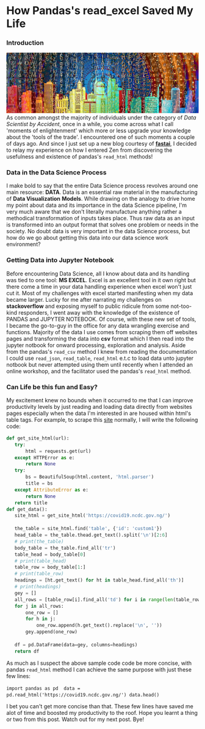 # How Pandas's read_excel Saved My Life
### Introduction
![](images/pixabay.jpg)
As common amongst the majority of individuals under the category of *Data Scientist by Accident*, once in a while, you come across what I call 
'moments of enlightenment' which more or less upgrade your knowledge about the 'tools of the trade'. I encountered one of such moments a couple of days ago. And since I just set up
a new blog courtesy of [**fastai**](https://github.com/fastai/fastpages), I decided to relay my experience on how I entered Zen from discovering the usefulness and existence of pandas's `read_html` methods!

### Data in the Data Science Process

I make bold to say that the entire Data Science process revolves around one main resource: **DATA**. Data is an essential raw material in the manufacturing of **Data Visualization**
**Models**. While drawing on the analogy to drive home my point about data and its importance in the data Science pipeline, I'm very much aware that we don't literally manufacture
anything rather a methodical transformation of inputs takes place. Thus raw data as an input is transformed into an output format that solves one problem or needs in the society. 
No doubt data is very important in the data Science process, but how do we go about getting this data into our data science work environment?

### Getting Data into Jupyter Notebook
Before encountering Data Science, all I know about data and its handling was tied to one tool: **MS EXCEL**. Excel is an excellent tool in it own right but there come a time in your data handling experience when excel won't just cut it. Most of my challenges with excel started manifesting when my data became larger. Lucky for me after narrating my 
challenges on **stackoverflow** and exposing myself to public ridicule from some not-too-kind responders, I went away with the knowledge of the existence of PANDAS and JUPYTER 
NOTEBOOK. Of course, with these new set of tools, I became the go-to-guy in the office for any data wrangling exercise and functions.
Majority of the data I use comes from scraping them off websites pages and transforming the data into **csv** format which I then read into the jupyter notbook for onward processing, exploration and analysis. Aside from the pandas's `read_csv` method I knew from reading the documentation I could use `read_json`, `read_table`, `read_html` e.t.c to load data unto
jupyter notbook but never attempted using them until recently when I attended an online workshop, and the facilitator used the pandas's `read_html` method.

 ### Can Life be this fun and Easy?
 My excitement knew no bounds when it occurred to me that I can improve productivity levels by just reading and loading data directly from websites pages especially when the data 
 I'm interested in are housed within html's table tags. For example, to scrape this [site](https://covid19.ncdc.gov.ng/) normally, I will write the following code:
 ```python
 def get_site_html(url):
    try:
        html = requests.get(url)
    except HTTPError as e:
        return None
    try:
        bs = BeautifulSoup(html.content, 'html.parser')
        title = bs
    except AttributeError as e:
        return None
    return title
def get_data():
    site_html = get_site_html('https://covid19.ncdc.gov.ng/')

    the_table = site_html.find('table', {'id': 'custom1'})
    head_table = the_table.thead.get_text().split('\n')[2:6]
    # print(the_table)
    body_table = the_table.find_all('tr')
    table_head = body_table[0]
    # print(table_head)
    table_row = body_table[1:]
    # print(table_row)
    headings = [ht.get_text() for ht in table_head.find_all('th')]
    # print(headings)
    gey = []
    all_rows = [table_row[i].find_all('td') for i in range(len(table_row))]
    for j in all_rows:
        one_row = []
        for h in j:
            one_row.append(h.get_text().replace('\n', ''))
        gey.append(one_row)

    df = pd.DataFrame(data=gey, columns=headings)
    return df
```



 As much as I suspect the above sample code code be more concise, with pandas `read_html` method I can achieve the same purpose with just these few lines:

`import pandas as pd 
data = pd.read_html('https://covid19.ncdc.gov.ng/')
data.head()`

I bet you can't get more concise than that. These few lines have saved me alot of time and boosted my productivity to the roof. Hope you learnt a thing or two from this post. 
Watch out for my next post. Bye!

